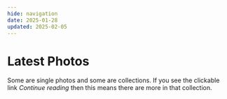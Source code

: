 ```yaml
---
hide: navigation
date: 2025-01-28
updated: 2025-02-05
---
```

# Latest Photos

Some are single photos and some are collections. If you see the clickable link *Continue reading* then this means there are more in that collection.